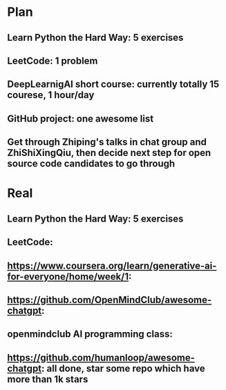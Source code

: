 # Plan
## Learn Python the Hard Way: 5 exercises
## LeetCode: 1 problem
## DeepLearnigAI short course: currently totally 15 courese, 1 hour/day
## GitHub project: one awesome list
## Get through Zhiping's talks in chat group and ZhiShiXingQiu, then decide next step for open source code candidates to go through

# Real
## Learn Python the Hard Way: 5 exercises
## LeetCode: 
## https://www.coursera.org/learn/generative-ai-for-everyone/home/week/1:
## https://github.com/OpenMindClub/awesome-chatgpt: 
## openmindclub AI programming class: 
## https://github.com/humanloop/awesome-chatgpt: all done, star some repo which have more than 1k stars 
